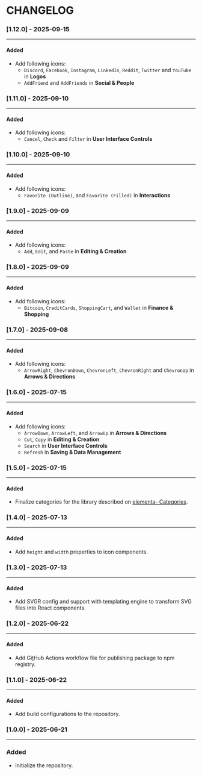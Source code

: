 # CHANGELOG
### [1.12.0] - 2025-09-15
---
#### Added
- Add following icons:
    - `Discord`, `Facebook`, `Instagram`, `LinkedIn`, `Reddit`, `Twitter` and `YouTube` in **Logos**
    - `AddFriend` and `AddFriends` in **Social & People**

### [1.11.0] - 2025-09-10
---
#### Added
- Add following icons:
    - `Cancel`, `Check` and `Filter` in **User Interface Controls**

### [1.10.0] - 2025-09-10
---
#### Added
- Add following icons:
    - `Favorite (Outline)`, and `Favorite (Filled)` in **Interactions**

### [1.9.0] - 2025-09-09
---
#### Added
- Add following icons:
    - `Add`, `Edit`, and `Paste` in **Editing & Creation**

### [1.8.0] - 2025-09-09
---
#### Added
- Add following icons:
    - `Bitcoin`, `CreditCards`, `ShoppingCart`, and `Wallet` in **Finance & Shopping**

### [1.7.0] - 2025-09-08
---
#### Added
- Add following icons:
    - `ArrowRight`, `ChevronDown`, `ChevronLeft`, `ChevronRight` and `ChevronUp` in **Arrows & Directions**

### [1.6.0] - 2025-07-15
---
#### Added
- Add following icons:
    - `ArrowDown`, `ArrowLeft`, and `ArrowUp` in **Arrows & Directions**
    - `Cut`, `Copy` in **Editing & Creation**
    - `Search` in **User Interface Controls**
    - `Refresh` in **Saving & Data Management**

### [1.5.0] - 2025-07-15
---
#### Added
- Finalize categories for the library described on [elementa- Categories](https://elementa.dev/categories).

### [1.4.0] - 2025-07-13
---
#### Added
- Add `height` and `width` properties to icon components.

### [1.3.0] - 2025-07-13
---
#### Added
- Add SVGR config and support with templating engine to transform SVG files into React components.

### [1.2.0] - 2025-06-22
---
#### Added
- Add GiṯHub Actions workflow file for publishing package to npm registry.

### [1.1.0] - 2025-06-22
---
#### Added
- Add build configurations to the repository.

### [1.0.0] - 2025-06-21
---
### Added
- Initialize the repository.
